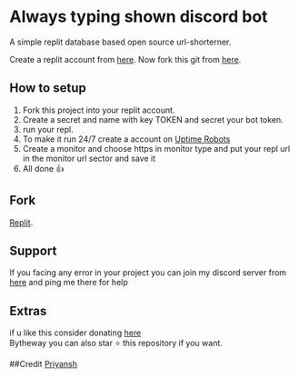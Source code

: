 # Always typing shown discord bot
A simple replit database based open source url-shorterner.

Create a replit account from [here](https://replit.com/). Now fork this git from [here](https://repl.it/github/priyanshdotxyz/url-shortner).
## How to setup
1. Fork this project into your replit account.
2. Create a secret and name with key TOKEN and secret your bot token.
3. run your repl.
4. To make it run 24/7 create a account on [Uptime Robots](https://uptimerobots.com) 
5. Create a monitor and choose https in monitor type and put your repl url in the monitor url sector and save it
6. All done 👍

## Fork
[Replit](https://repl.it/github/priyanshdotxyz/always-typing-status-discord-bot).

## Support
If you facing any error in your project you can join my discord server from [here](https://www.priyansh.xyz/discord) and ping me there for help

## Extras
if u like this consider donating [here](https://priyansh.xyz/donate)<br/>
Bytheway you can also star ⭐ this repository if you want.

##Credit
[Priyansh](https://www.priyansh.xyz)
